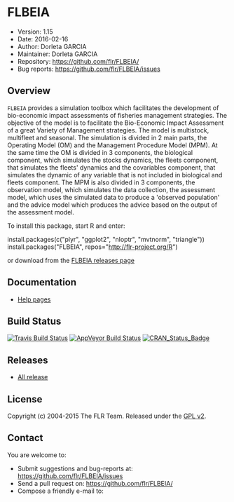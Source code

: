 
# FLBEIA
- Version: 1.15
- Date: 2016-02-16
- Author: Dorleta GARCIA <dgarcia AT azti.es>
- Maintainer: Dorleta GARCIA <dgarcia AT azti.es>
- Repository: <https://github.com/flr/FLBEIA/>
- Bug reports: <https://github.com/flr/FLBEIA/issues>

## Overview
`FLBEIA` provides a simulation toolbox which facilitates the development of bio-economic impact assessments of fisheries management strategies. The objective of the model is to facilitate the Bio-Economic Impact Assessment of a great Variety of Management strategies. The model is multistock, multifleet and seasonal. The simulation is divided in 2 main parts, the Operating Model (OM) and the Management Procedure Model (MPM). At the same time the OM is divided in 3 components, the biological component, which simulates the stocks dynamics, the fleets component, that simulates the fleets' dynamics and the covariables component, that simulates the dynamic of any variable that is not included in biological and fleets component. The MPM is also divided in 3 components, the observation model, which simulates the data collection, the assessment model, which uses the simulated data to produce a 'observed population' and the advice model which produces the advice based on the output of the assessment model.

To install this package, start R and enter:
  
  install.packages(c("plyr", "ggplot2", "nloptr", "mvtnorm", "triangle"))
	install.packages("FLBEIA", repos="http://flr-project.org/R")

or download from the [FLBEIA releases page](https://github.com/flr/FLBEIA/releases/latest)

## Documentation
- [Help pages](http://flr-project.org/FLBEIA/Reference)

## Build Status
[![Travis Build Status](https://travis-ci.org/flr/FLBEIA.svg?branch=master)](https://travis-ci.org/flr/FLBEIA)
[![AppVeyor Build Status](https://ci.appveyor.com/api/projects/status/github/flr/FLBEIA?branch=master&svg=true)](https://ci.appveyor.com/project/flr/FLBEIA)
[![CRAN_Status_Badge](http://www.r-pkg.org/badges/version/FLBEIA)](https://cran.r-project.org/package=FLBEIA)

## Releases
- [All release](https://github.com/flr/FLBEIA/releases/)

## License
Copyright (c) 2004-2015 The FLR Team. Released under the [GPL v2](http://www.gnu.org/licenses/gpl-2.0.html).

## Contact
You are welcome to:

- Submit suggestions and bug-reports at: <https://github.com/flr/FLBEIA/issues>
- Send a pull request on: <https://github.com/flr/FLBEIA/>
- Compose a friendly e-mail to: <dgarcia AT azti.es>
